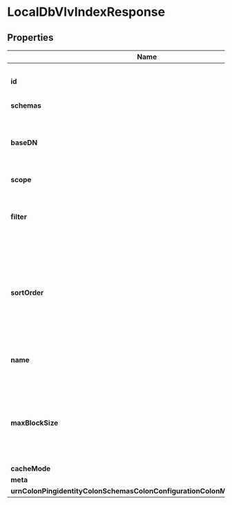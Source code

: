 

# LocalDbVlvIndexResponse


## Properties

| Name | Type | Description | Notes |
|------------ | ------------- | ------------- | -------------|
|**id** | **String** | Name of the Local DB VLV Index |  |
|**schemas** | **List&lt;EnumlocalDbVlvIndexSchemaUrn&gt;** |  |  [optional] |
|**baseDN** | **String** | Specifies the base DN used in the search query that is being indexed. |  |
|**scope** | **EnumlocalDbVlvIndexScopeProp** |  |  |
|**filter** | **String** | Specifies the LDAP filter used in the query that is being indexed. |  |
|**sortOrder** | **String** | Specifies the names of the attributes that are used to sort the entries for the query being indexed. |  |
|**name** | **String** | Specifies a unique name for this VLV index. |  |
|**maxBlockSize** | **Integer** | Specifies the number of entry IDs to store in a single sorted set before it must be split. |  [optional] |
|**cacheMode** | **EnumlocalDbVlvIndexCacheModeProp** |  |  [optional] |
|**meta** | [**MetaMeta**](MetaMeta.md) |  |  [optional] |
|**urnColonPingidentityColonSchemasColonConfigurationColonMessagesColon20** | [**MetaUrnPingidentitySchemasConfigurationMessages20**](MetaUrnPingidentitySchemasConfigurationMessages20.md) |  |  [optional] |



